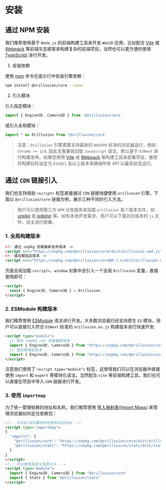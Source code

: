 # 安装

## 通过 NPM 安装
我们推荐使用基于 `Node.js` 的前端构建工具来开发 `Web3D` 应用，比如配合 [Vite](https://vitejs.dev/) 或 [Webpack](https://webpack.js.org/) 等前端生态框架来构建复杂的前端项目，当然也可以更方便的使用 [TypeScript](https://www.typescriptlang.org/) 进行开发。
1. 安装依赖

使用 [npm](https://www.npmjs.com/) 命令在提示行中安装引擎依赖：
```bash
npm install @orillusion/core --save
```
2. 引入模块

引入指定模块：
```ts
import { Engine3D, Camera3D } from '@orillusion/core'
```
或引入全局模块：
```ts
import * as Orillusion from '@orillusion/core'
```

> 注意：`Orillusion` 引擎需要支持最新的 `WebGPU` 标准的浏览器运行，例如 `Chrome >= 114`, 因此无需兼容旧版 `JavaScript` 语法，默认基于 `ESNext` 进行构建发布。如果您使用 [Vite](https://vitejs.dev/) 或 [Webpack](https://webpack.js.org/) 等构建工具来部署项目，推荐将构建目标设定为 `ES2021` 及以上版本来确保所有 API 以最佳状态运行。

## 通过 `CDN` 链接引入
我们也支持借助 `<script>` 标签直接通过 `CDN` 链接快捷使用 `orillusion` 引擎。下面以 `@orillusion/core` 链接为例，展示三种不同的引入方法。   
> 用户可以使用第三方 `NPM` 分发服务来加载 `orillusion` 各个版本文件，如 [unpkg](https://unpkg.com/@orillusion/core) 或 [jsdelivr](https://www.jsdelivr.com/package/npm/@orillusion/core) 等。如有本地开发需求，用户可以下载对应版本的 `js` 文件，自主进行部署。

### 1. 全局构建版本
```html
<!- 通过 unpkg 加载最新发布版本 ->
<script src="https://unpkg.com/@orillusion/core/dist/orillusion.umd.js"></script>
<!- 或加载指定版本 ->
<script src="https://unpkg.com/@orillusion/core@0.7.x/dist/orillusion.umd.js"></script>
```
页面全局加载 `<script>`，`window` 对象中会引入一个全局 `Orillusion` 变量，直接使用即可：
```html
<script>
  const { Engine3D, Camera3D } = Orillusion
</script>
```

### 2. ESModule 构建版本
我们推荐使用 [ESModule](https://developer.mozilla.org/zh-CN/docs/Web/JavaScript/Guide/Modules) 语法进行开发。大多数浏览器已经支持原生 `ES` 模块，用户可以直接引入符合 `ESNext` 标准的 `orillusion.es.js` 构建版本进行快速开发:

```html
<script type="module">
  // 或从 unpkg.com 加载最新版本
  import { Engine3D, Camera3D } from "https://unpkg.com/@orillusion/core/dist/orillusion.es.js" 
  // 或加载指定版本 
  import { Engine3D, Camera3D } from "https://unpkg.com/@orillusion/core@0.7.x/dist/orillusion.es.js" 
</script>
```

注意我们使用了 `<script type="module">` 标签，这使得我们可以在浏览器中直接使用 `import` 和 `export` 等模块化语法。当然配合 `vite` 等前端构建工具，我们也可以直接在项目中导入 `CDN` 链接进行开发。

### 3. 使用 `importmap`
为了统一管理依赖的地址和名称，我们推荐使用 [导入映射表(Import Maps)](https://caniuse.com/import-maps) 来管理浏览器如何定位依赖包：
```html
<!-- 可以定义ES模块的名称和对应地址 -->
<script type="importmap">
{
  "imports": {
    "@orillusion/core": "https://unpkg.com/@orillusion/core/dist/orillusion.es.js",
    "@orillusion/stats": "https://unpkg.com/@orillusion/stats/dist/stats.es.js"
  }
}
</script>
<!-- 可以使用自定义名称引入 -->
<script type="module">
  import { Engine3D, Camera3D } from "@orillusion/core"
  import { Stats } from "@orillusion/stats"
</script>
```